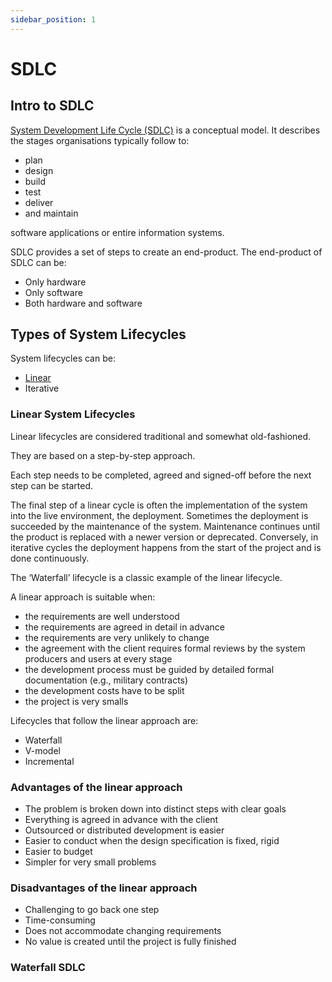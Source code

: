 ```yaml
---
sidebar_position: 1
---
```


# SDLC

## Intro to SDLC

[System Development Life Cycle (SDLC)](https://www.youtube.com/watch?v=Fi3_BjVzpqk) is a
conceptual model. It describes the stages organisations typically follow to:

- plan
- design
- build
- test
- deliver
- and maintain

software applications or entire information systems.

SDLC provides a set of steps to create an end-product. The end-product of SDLC can be:

- Only hardware
- Only software
- Both hardware and software

## Types of System Lifecycles

System lifecycles can be:

- [Linear](#linear-system-lifecycles)
- Iterative

### Linear System Lifecycles

Linear lifecycles are considered traditional and somewhat old-fashioned.

They are based on a step-by-step approach.

Each step needs to be completed, agreed and signed-off before the next step can be started.

The final step of a linear cycle is often the implementation of the system into the live environment, the deployment. Sometimes the deployment is succeeded by the maintenance of the system. Maintenance continues until the product is replaced with a newer version or deprecated. Conversely, in iterative cycles the deployment happens from the start of the project and is done continuously.

The ‘Waterfall’ lifecycle is a classic example of the linear lifecycle.

A linear approach is suitable when:

- the requirements are well understood
- the requirements are agreed in detail in advance
- the requirements are very unlikely to change
- the agreement with the client requires formal reviews by the system producers and users at every stage
- the development process must be guided by detailed formal documentation (e.g., military contracts)
- the development costs have to be split
- the project is very smalls

Lifecycles that follow the linear approach are:

- Waterfall
- V-model
- Incremental

### Advantages of the linear approach

- The problem is broken down into distinct steps with clear goals
- Everything is agreed in advance with the client
- Outsourced or distributed development is easier
- Easier to conduct when the design specification is fixed, rigid
- Easier to budget
- Simpler for very small problems

### Disadvantages of the linear approach

- Challenging to go back one step
- Time-consuming
- Does not accommodate changing requirements
- No value is created until the project is fully finished

### Waterfall SDLC